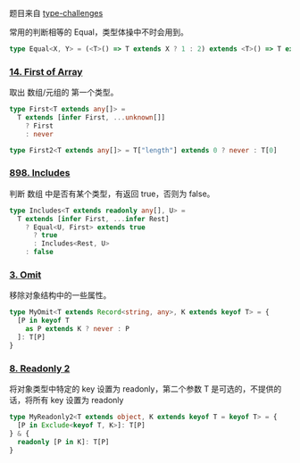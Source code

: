题目来自 [type-challenges](https://github.com/type-challenges/type-challenges)

常用的判断相等的 Equal，类型体操中不时会用到。

```ts
type Equal<X, Y> = (<T>() => T extends X ? 1 : 2) extends <T>() => T extends Y ? 1 : 2 ? true : false
```

### [14. First of Array](https://github.com/type-challenges/type-challenges/blob/main/questions/00014-easy-first/README.md)

取出 数组/元组的 第一个类型。

```ts
type First<T extends any[]> =
  T extends [infer First, ...unknown[]]
    ? First
    : never

type First2<T extends any[]> = T["length"] extends 0 ? never : T[0]
```

### [898. Includes](https://github.com/type-challenges/type-challenges/blob/main/questions/00898-easy-includes/README.md)

判断 数组 中是否有某个类型，有返回 true，否则为 false。

```ts
type Includes<T extends readonly any[], U> =
  T extends [infer First, ...infer Rest]
    ? Equal<U, First> extends true
      ? true
      : Includes<Rest, U>
    : false
```

### [3. Omit](https://github.com/type-challenges/type-challenges/blob/main/questions/00003-medium-omit/README.md)

移除对象结构中的一些属性。

```ts
type MyOmit<T extends Record<string, any>, K extends keyof T> = {
  [P in keyof T
    as P extends K ? never : P
  ]: T[P]
}
```

### [8. Readonly 2](https://github.com/type-challenges/type-challenges/blob/main/questions/00008-medium-readonly-2/README.md)

将对象类型中特定的 key 设置为 readonly，第二个参数 T 是可选的，不提供的话，将所有 key 设置为 readonly

```ts
type MyReadonly2<T extends object, K extends keyof T = keyof T> = {
  [P in Exclude<keyof T, K>]: T[P]
} & {
  readonly [P in K]: T[P]
}
```
